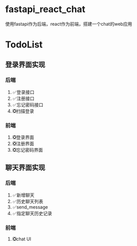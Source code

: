 # fastapi_react_chat
使用fastapi作为后端，react作为前端，搭建一个chat的web应用

# TodoList
## 登录界面实现
### 后端
1. ✅登录接口 
2. ✅注册接口 
3. ✅忘记密码接口
4. ❎扫描登录
### 前端
1. ❎登录界面
2. ❎注册界面
3. ❎忘记密码界面

## 聊天界面实现
### 后端
1. ✅新增聊天
2. ✅历史聊天列表
3. ✅send_message
4. ✅指定聊天历史记录
### 前端
1. ❎chat UI